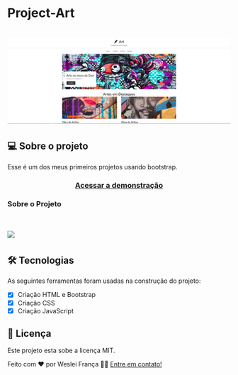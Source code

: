 # Project-Art

<h1 align="center">
    <img alt="Project-Art" src="./img/foto-art.png" />
</h1>

## 💻 Sobre o projeto

Esse é um dos meus primeiros projetos usando bootstrap.

<h3 align="center">
    <a href="https://a-art-project.netlify.app/">Acessar a demonstração</a>
<h3 >

### Sobre o Projeto

<h1>
    <img width="965px" src="./img/Art-gif.gif">
</h1>


## 🛠 Tecnologias

As seguintes ferramentas foram usadas na construção do projeto:
- [x] Criação HTML e Bootstrap
- [x] Criação CSS
- [x] Criação JavaScript

## 📝 Licença

Este projeto esta sobe a licença MIT.

Feito com ❤️ por Weslei França 👋🏽 [Entre em contato!](https://www.linkedin.com/in/wesleifranca)
